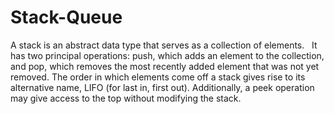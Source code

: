 # Stack-Queue
A stack is an abstract data type that serves as a collection of elements.  
It has two principal operations: push, which adds an element to the collection, and pop, which removes the most recently added element that was not yet removed. 
The order in which elements come off a stack gives rise to its alternative name, LIFO (for last in, first out). 
Additionally, a peek operation may give access to the top without modifying the stack.
